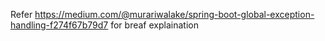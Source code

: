 Refer https://medium.com/@murariwalake/spring-boot-global-exception-handling-f274f67b79d7 for breaf explaination 
